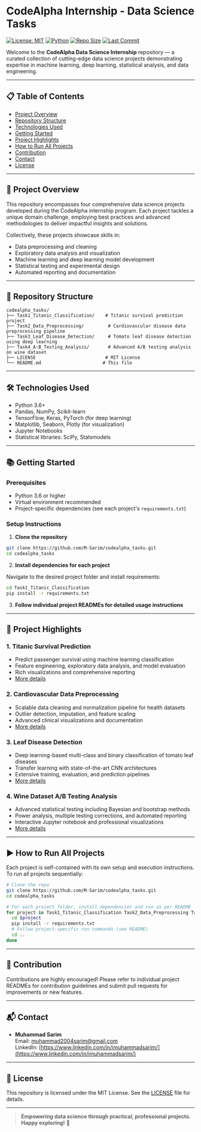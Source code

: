 # CodeAlpha Internship - Data Science Tasks

[![License: MIT](https://img.shields.io/badge/License-MIT-blue.svg)](LICENSE)
[![Python](https://img.shields.io/badge/Python-3.6%2B-blue.svg)](https://www.python.org/)
[![Repo Size](https://img.shields.io/github/repo-size/M-Sarim/codealpha_tasks)](https://github.com/M-Sarim/codealpha_tasks)
[![Last Commit](https://img.shields.io/github/last-commit/M-Sarim/codealpha_tasks)](https://github.com/M-Sarim/codealpha_tasks)

Welcome to the **CodeAlpha Data Science Internship** repository — a curated collection of cutting-edge data science projects demonstrating expertise in machine learning, deep learning, statistical analysis, and data engineering.

---

## 📋 Table of Contents

- [Project Overview](#-project-overview)
- [Repository Structure](#-repository-structure)
- [Technologies Used](#-technologies-used)
- [Getting Started](#-getting-started)
- [Project Highlights](#-project-highlights)
- [How to Run All Projects](#-how-to-run-all-projects)
- [Contribution](#-contribution)
- [Contact](#-contact)
- [License](#-license)

---

## 🚀 Project Overview

This repository encompasses four comprehensive data science projects developed during the CodeAlpha internship program. Each project tackles a unique domain challenge, employing best practices and advanced methodologies to deliver impactful insights and solutions.

Collectively, these projects showcase skills in:

- Data preprocessing and cleaning
- Exploratory data analysis and visualization
- Machine learning and deep learning model development
- Statistical testing and experimental design
- Automated reporting and documentation

---

## 📁 Repository Structure

```
codealpha_tasks/
├── Task1_Titanic_Classification/    # Titanic survival prediction project
├── Task2_Data_Preprocessing/         # Cardiovascular disease data preprocessing pipeline
├── Task3_Leaf_Disease_Detection/     # Tomato leaf disease detection using deep learning
├── Task4_A:B_Testing_Analysis/       # Advanced A/B testing analysis on wine dataset
├── LICENSE                          # MIT License
└── README.md                       # This file
```

---

## 🛠️ Technologies Used

- Python 3.6+
- Pandas, NumPy, Scikit-learn
- TensorFlow, Keras, PyTorch (for deep learning)
- Matplotlib, Seaborn, Plotly (for visualization)
- Jupyter Notebooks
- Statistical libraries: SciPy, Statsmodels

---

## 📚 Getting Started

### Prerequisites

- Python 3.6 or higher
- Virtual environment recommended
- Project-specific dependencies (see each project's `requirements.txt`)

### Setup Instructions

1. **Clone the repository**

```bash
git clone https://github.com/M-Sarim/codealpha_tasks.git
cd codealpha_tasks
```

2. **Install dependencies for each project**

Navigate to the desired project folder and install requirements:

```bash
cd Task1_Titanic_Classification
pip install -r requirements.txt
```

3. **Follow individual project READMEs for detailed usage instructions**

---

## 📖 Project Highlights

### 1. Titanic Survival Prediction

- Predict passenger survival using machine learning classification
- Feature engineering, exploratory data analysis, and model evaluation
- Rich visualizations and comprehensive reporting
- [More details](Task1_Titanic_Classification/README.md)

### 2. Cardiovascular Data Preprocessing

- Scalable data cleaning and normalization pipeline for health datasets
- Outlier detection, imputation, and feature scaling
- Advanced clinical visualizations and documentation
- [More details](Task2_Data_Preprocessing/README.md)

### 3. Leaf Disease Detection

- Deep learning-based multi-class and binary classification of tomato leaf diseases
- Transfer learning with state-of-the-art CNN architectures
- Extensive training, evaluation, and prediction pipelines
- [More details](Task3_Leaf_Disease_Detection/README.md)

### 4. Wine Dataset A/B Testing Analysis

- Advanced statistical testing including Bayesian and bootstrap methods
- Power analysis, multiple testing corrections, and automated reporting
- Interactive Jupyter notebook and professional visualizations
- [More details](Task4_A:B_Testing_Analysis/README.md)

---

## ▶️ How to Run All Projects

Each project is self-contained with its own setup and execution instructions. To run all projects sequentially:

```bash
# Clone the repo
git clone https://github.com/M-Sarim/codealpha_tasks.git
cd codealpha_tasks

# For each project folder, install dependencies and run as per README
for project in Task1_Titanic_Classification Task2_Data_Preprocessing Task3_Leaf_Disease_Detection Task4_A:B_Testing_Analysis; do
  cd $project
  pip install -r requirements.txt
  # Follow project-specific run commands (see README)
  cd ..
done
```

---

## 🤝 Contribution

Contributions are highly encouraged! Please refer to individual project READMEs for contribution guidelines and submit pull requests for improvements or new features.

---

## 📬 Contact

- **Muhammad Sarim**  
  Email: [muhammad2004sarim@gmail.com](mailto:muhammad2004sarim@gmail.com)  
  LinkedIn: [https://www.linkedin.com/in/imuhammadsarim/](https://www.linkedin.com/in/imuhammadsarim/)

---

## 📄 License

This repository is licensed under the MIT License. See the [LICENSE](LICENSE) file for details.

---

> **Empowering data science through practical, professional projects. Happy exploring!** 🚀
